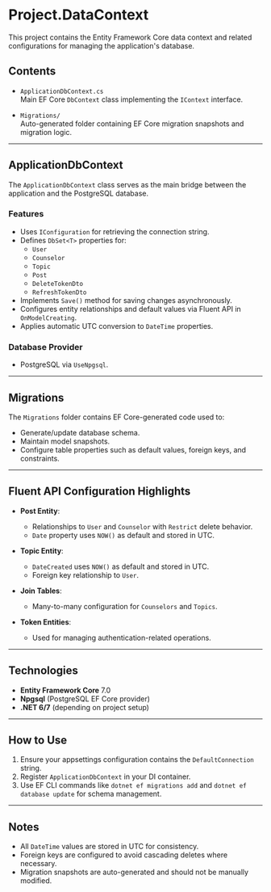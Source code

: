 # Project.DataContext

This project contains the Entity Framework Core data context and related configurations for managing the application's database.

## Contents

- `ApplicationDbContext.cs`  
  Main EF Core `DbContext` class implementing the `IContext` interface.

- `Migrations/`  
  Auto-generated folder containing EF Core migration snapshots and migration logic.

---

## ApplicationDbContext

The `ApplicationDbContext` class serves as the main bridge between the application and the PostgreSQL database.

### Features

- Uses `IConfiguration` for retrieving the connection string.
- Defines `DbSet<T>` properties for:
  - `User`
  - `Counselor`
  - `Topic`
  - `Post`
  - `DeleteTokenDto`
  - `RefreshTokenDto`
- Implements `Save()` method for saving changes asynchronously.
- Configures entity relationships and default values via Fluent API in `OnModelCreating`.
- Applies automatic UTC conversion to `DateTime` properties.

### Database Provider

- PostgreSQL via `UseNpgsql`.

---

## Migrations

The `Migrations` folder contains EF Core-generated code used to:

- Generate/update database schema.
- Maintain model snapshots.
- Configure table properties such as default values, foreign keys, and constraints.

---

## Fluent API Configuration Highlights

- **Post Entity**:
  - Relationships to `User` and `Counselor` with `Restrict` delete behavior.
  - `Date` property uses `NOW()` as default and stored in UTC.

- **Topic Entity**:
  - `DateCreated` uses `NOW()` as default and stored in UTC.
  - Foreign key relationship to `User`.

- **Join Tables**:
  - Many-to-many configuration for `Counselors` and `Topics`.

- **Token Entities**:
  - Used for managing authentication-related operations.

---

## Technologies

- **Entity Framework Core** 7.0
- **Npgsql** (PostgreSQL EF Core provider)
- **.NET 6/7** (depending on project setup)

---

## How to Use

1. Ensure your appsettings configuration contains the `DefaultConnection` string.
2. Register `ApplicationDbContext` in your DI container.
3. Use EF CLI commands like `dotnet ef migrations add` and `dotnet ef database update` for schema management.

---

## Notes

- All `DateTime` values are stored in UTC for consistency.
- Foreign keys are configured to avoid cascading deletes where necessary.
- Migration snapshots are auto-generated and should not be manually modified.

